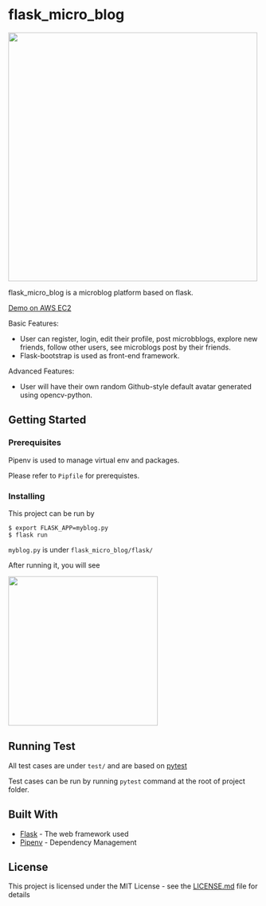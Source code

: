 # flask_micro_blog

<img src="https://raw.githubusercontent.com/josephzxy/pic/master/Screen%20Shot%202018-07-25%20at%209.46.50%20AM.png" height=500>

flask_micro_blog is a microblog platform based on flask.

[Demo on AWS EC2](http://ec2-54-95-179-201.ap-northeast-1.compute.amazonaws.com:80)

Basic Features:
- User can register, login, edit their profile, post microbblogs, explore new friends, follow other users, see microblogs post by their friends.
- Flask-bootstrap is used as front-end framework.

Advanced Features:
- User will have their own random Github-style default avatar generated using opencv-python.
 

## Getting Started
### Prerequisites
Pipenv is used to manage virtual env and packages.

Please refer to `Pipfile` for prerequistes.

### Installing

This project can be run by

```
$ export FLASK_APP=myblog.py 
$ flask run
```

`myblog.py` is under `flask_micro_blog/flask/`

After running it, you will see

<img src="https://raw.githubusercontent.com/josephzxy/pic/master/Screen%20Shot%202018-07-19%20at%202.57.49%20PM.png" height=300>

## Running Test

All test cases are under `test/` and are based on [pytest](https://docs.pytest.org/en/latest/)

Test cases can be run by running `pytest` command at the root of project folder.

## Built With

* [Flask](http://flask.pocoo.org/) - The web framework used
* [Pipenv](https://docs.pipenv.org/) - Dependency Management


## License

This project is licensed under the MIT License - see the [LICENSE.md](LICENSE.md) file for details

